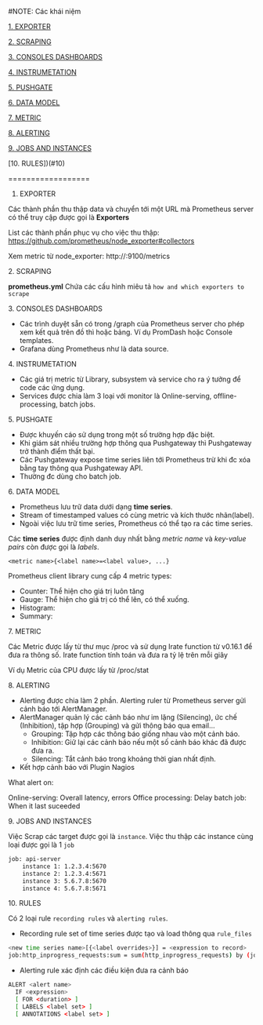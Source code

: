 #NOTE: Các khái niệm

[1. EXPORTER](#1)

[2. SCRAPING](#2)

[3. CONSOLES DASHBOARDS](#3)

[4. INSTRUMETATION](#4)

[5. PUSHGATE](#5)

[6. DATA MODEL](#6)

[7. METRIC](#7)

[8. ALERTING](#8)

[9. JOBS AND INSTANCES](#9)

[10. RULES])(#10)

==================

<a name="1"></a>
1. EXPORTER

Các thành phần thu thập data và chuyển  tới một URL mà Prometheus server có thể truy cập được gọi là **Exporters**

List các thành phần phục vụ cho việc thu thập: https://github.com/prometheus/node_exporter#collectors

Xem metric từ node_exporter: http://<your-device-ip>:9100/metrics

<a name="2"></a>
2. SCRAPING

**prometheus.yml** Chứa các cấu hình miêu tả `how and which exporters to scrape` 

<a name="3"></a>
3. CONSOLES DASHBOARDS

- Các trình duyệt sẵn có trong /graph của Prometheus server cho phép xem kết quả trên đồ thì hoặc bảng. Ví dụ PromDash hoặc Console templates.
- Grafana dùng Prometheus như là data source.

<a name="4"></a>
4. INSTRUMETATION

- Các giá trị metric từ Library, subsystem và service cho ra ý tưởng để code các ứng dụng.
- Services được chia làm 3 loại với monitor là Online-serving, offline-processing, batch jobs. 

<a name="5"></a>
5. PUSHGATE

- Được khuyến cáo sử dụng trong một số trường hợp đặc biệt.
- Khi giám sát nhiều trường hợp thông qua Pushgateway thì Pushgateway trở thành điểm thất bại.
- Các Pushgateway expose time series liên tới Prometheus trừ khi đc xóa bằng tay thông qua Pushgateway API.
- Thường đc dùng cho batch job. 

<a name="6"></a>
6. DATA MODEL

- Prometheus lưu trữ data dưới dạng **time series**. 
- Stream of timestamped values có cùng metric và kích thước nhãn(label). 
- Ngoài việc lưu trữ time series, Prometheus có thể tạo ra các time series. 

Các **time series** được định danh duy nhất bằng *metric name* và *key-value pairs* còn được gọi là *labels*. 

`<metric name>{<label name>=<label value>, ...}`

Prometheus client library cung cấp 4 metric types:

- Counter: Thể hiện cho giá trị luôn tăng
- Gauge: Thể hiện cho giá trị có thể lên, có thể xuống.
- Histogram: 
- Summary: 


<a name="7"></a>
7. METRIC

Các Metric được lấy từ thư mục /proc và sử dụng Irate function từ v0.16.1 để đưa ra thông số. Irate function tính toán và đưa ra tỷ lệ trên mỗi giây

Ví dụ Metric của CPU được lấy từ /proc/stat 

<a name="8"></a>
8. ALERTING

* Alerting được chia làm 2 phần. Alerting ruler từ Prometheus server gửi cảnh báo tới AlertManager. 
* AlertManager quản lý các cảnh báo như im lặng (Silencing), ức chế (Inhibition), tập hợp (Grouping) và gửi thông báo qua email...
	- Grouping: Tập hợp các thông báo giống nhau vào một cảnh báo.
	- Inhibition: Giữ lại các cảnh báo nếu một số cảnh báo khác đã được đưa ra.
	- Silencing: Tắt cảnh báo trong khoảng thời gian nhất định.
* Kết hợp cảnh báo với Plugin Nagios

What alert on:

Online-serving: Overall latency, errors
Office processing: Delay
batch job: When it last suceeded

<a name="9"></a>
9. JOBS AND INSTANCES

Việc Scrap các target được gọi là `instance`. Việc thu thập các instance cùng loại được gọi là 1 `job`

```sh
job: api-server
	instance 1: 1.2.3.4:5670
	instance 2: 1.2.3.4:5671
	instance 3: 5.6.7.8:5670
	instance 4: 5.6.7.8:5671
```

<a name="10"></a>
10. RULES

Có 2 loại rule `recording rules` và `alerting rules`.

- Recording rule set of time series được tạo và load thông qua `rule_files`
```sh
<new time series name>[{<label overrides>}] = <expression to record>
job:http_inprogress_requests:sum = sum(http_inprogress_requests) by (job)
```
		
- Alerting rule xác định các điều kiện đưa ra cảnh báo

```sh
ALERT <alert name>
  IF <expression>
  [ FOR <duration> ]
  [ LABELS <label set> ]
  [ ANNOTATIONS <label set> ]
```
